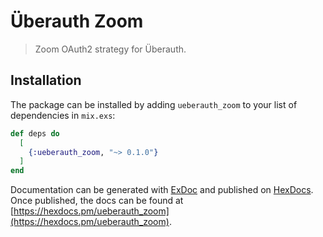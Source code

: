 # Überauth Zoom

> Zoom OAuth2 strategy for Überauth.

## Installation

The package can be installed by adding `ueberauth_zoom` to your list of dependencies in `mix.exs`:

```elixir
def deps do
  [
    {:ueberauth_zoom, "~> 0.1.0"}
  ]
end
```

Documentation can be generated with [ExDoc](https://github.com/elixir-lang/ex_doc)
and published on [HexDocs](https://hexdocs.pm). Once published, the docs can
be found at [https://hexdocs.pm/ueberauth_zoom](https://hexdocs.pm/ueberauth_zoom).

